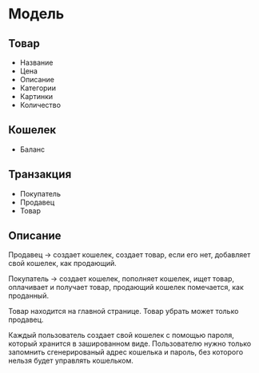 # Модель

## Товар
- Название
- Цена
- Описание
- Категории
- Картинки
- Количество

## Кошелек
- Баланс

## Транзакция
- Покупатель
- Продавец
- Товар

## Описание

Продавец -> создает кошелек, создает товар, если его нет, добавляет свой кошелек, как продающий.

Покупатель -> создает кошелек, пополняет кошелек, ищет товар, оплачивает и получает товар, продающий кошелек помечается, как проданный.

Товар находится на главной странице. 
Товар убрать может только продавец.

Каждый пользователь создает свой кошелек с помощью пароля, который хранится в зашированном виде. Пользователю нужно только запомнить сгенерированый адрес кошелька и пароль, без которого нельзя будет управлять кошельком.